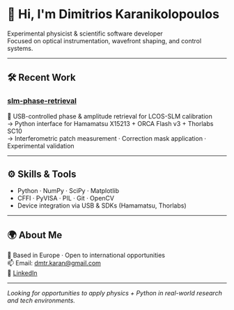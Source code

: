 # 👋 Hi, I'm Dimitrios Karanikolopoulos

Experimental physicist & scientific software developer  
Focused on optical instrumentation, wavefront shaping, and control systems.

---

## 🛠 Recent Work

### [slm-phase-retrieval](https://github.com/dmtr-karan/slm-phase-retrieval)  
📌 USB-controlled phase & amplitude retrieval for LCOS-SLM calibration  
→ Python interface for Hamamatsu X15213 + ORCA Flash v3 + Thorlabs SC10  
→ Interferometric patch measurement · Correction mask application · Experimental validation

---

## ⚙️ Skills & Tools

- Python · NumPy · SciPy · Matplotlib  
- CFFI · PyVISA · PIL · Git · OpenCV  
- Device integration via USB & SDKs (Hamamatsu, Thorlabs)

---

## 🌍 About Me

📍 Based in Europe · Open to international opportunities  
📫 Email: [dmtr.karan@gmail.com](mailto:dmtr.karan@gmail.com)  
🔗 [LinkedIn](https://www.linkedin.com/in/dimitrios-karanikolopoulos)

---

*Looking for opportunities to apply physics + Python in real-world research and tech environments.*

